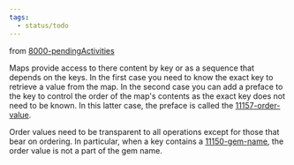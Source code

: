 ```yaml
---
tags:
  - status/todo
---
```

from [8000-pendingActivities](8000-pendingActivities.md)

Maps provide access to there content by key or as a sequence that depends on the keys. In the first case you need to know the exact key to retrieve a value from the map. In the second case you can add a preface to the key to control the order of the map's contents as the exact key does not need to be known. In this latter case, the preface is called the [11157-order-value](../1wiki/11157-order-value.md).  

Order values need to be transparent to all operations except for those that bear on ordering. In particular, when a key contains a [11150-gem-name](../1wiki/11150-gem-name.md), the order value is not a part of the gem name.